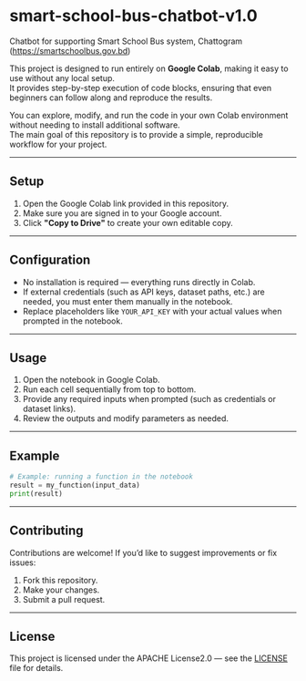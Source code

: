 # smart-school-bus-chatbot-v1.0
Chatbot for supporting Smart School Bus system, Chattogram (https://smartschoolbus.gov.bd)

This project is designed to run entirely on **Google Colab**, making it easy to use without any local setup.  
It provides step-by-step execution of code blocks, ensuring that even beginners can follow along and reproduce the results.  

You can explore, modify, and run the code in your own Colab environment without needing to install additional software.  
The main goal of this repository is to provide a simple, reproducible workflow for your project.  

---

## Setup
1. Open the Google Colab link provided in this repository.  
2. Make sure you are signed in to your Google account.  
3. Click **"Copy to Drive"** to create your own editable copy.  

---

## Configuration
- No installation is required — everything runs directly in Colab.  
- If external credentials (such as API keys, dataset paths, etc.) are needed, you must enter them manually in the notebook.  
- Replace placeholders like `YOUR_API_KEY` with your actual values when prompted in the notebook.  

---

## Usage
1. Open the notebook in Google Colab.  
2. Run each cell sequentially from top to bottom.  
3. Provide any required inputs when prompted (such as credentials or dataset links).  
4. Review the outputs and modify parameters as needed.  

---

## Example
```python
# Example: running a function in the notebook
result = my_function(input_data)
print(result)
````

---

## Contributing

Contributions are welcome!
If you’d like to suggest improvements or fix issues:

1. Fork this repository.
2. Make your changes.
3. Submit a pull request.

---

## License

This project is licensed under the APACHE License2.0 — see the [LICENSE](LICENSE) file for details.

```
```

